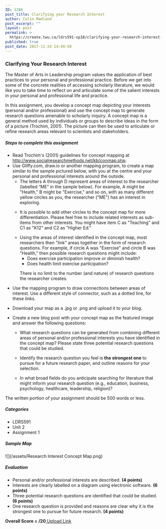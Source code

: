 ```yaml
---
ID: 1286
post_title: Clarifying your Research Interest
author: Colin Madland
post_excerpt: ""
layout: post
permalink: >
  https://create.twu.ca/ldrs591-sp18/clarifying-your-research-interest-2/
published: true
post_date: 2017-11-24 14:49:50
---
```

<h3>Clarifying Your Research Interest</h3>

The Master of Arts in Leadership program values the application of best practices to your personal and professional practice.  Before we get into some of the concrete realities of accessing scholarly literature, we would like you to take time to reflect on and articulate some of the salient interests in your personal and professional life and practice.

In this assignment, you develop a concept map depicting your interests (personal and/or professional) and use the concept map to generate research questions amenable to scholarly inquiry. A concept map is a general method used by individuals or groups to describe ideas in the form of a picture (Trochim, 2001). The picture can then be used to articulate or refine research areas relevant to scientists and stakeholders.

<h5>Steps to complete this assignment</h5>

<ul>
<li>Read Trochim's (2001) guidelines for concept mapping at <a href="http://www.socialresearchmethods.net/kb/conmap.htm">http://www.socialresearchmethods.net/kb/conmap.php</a>.</li>
<li>Use Gliffy.com, draw.io or another mapping program, to create a map similar to the sample pictured below, with you at the centre and your personal and professional interests around the outside.

<ul>
<li>The letters A through D represent areas of interest to the researcher (labelled “ME” in the sample below). For example, A might be "Health," B might be "Exercise," and so on, with as many different yellow circles as you, the researcher ("ME") has an interest in exploring.</p></li>
<li>It is possible to add other circles to the concept map for more differentiation. Please feel free to include related interests as sub-items from other interests. You might have item C as "Teaching" and C1 as "K12" and C2 as "Higher Ed."</p></li>
<li>Using the areas of interest identified in the concept map, most researchers then "link" areas together in the form of research questions. For example, if circle A was "Exercise" and circle B was "Health," then possible research questions might include:

<ul>
<li>Does exercise participation improve or diminish health?  </li>
<li>Does health limit exercise participation?</li>
</ul>

There is no limit to the number (and nature) of research questions the researcher creates.</p></li>
</ul></li>
<li><p>Use the mapping program to draw connections between areas of interest. Use a different style of connector, such as a dotted line, for these links.</p></li>
<li><p>Download your map as a .jpg or .png and upload it to your blog.</p></li>
<li><p>Create a new blog post with your concept map as the featured image and answer the following questions:

<ul>
<li>What research questions can be generated from combining different areas of personal and/or professional interests you have identified in the concept map? Please state three potential research questions that could be studied.</p></li>
<li><p>Identify the research question you feel is <strong>the strongest one</strong> to pursue for a future research paper, and outline reasons for your selection.</p></li>
<li><p>In what broad fields do you anticipate searching for literature that might inform your research question (e.g., education, business, psychology, healthcare, leadership, religion)?</p></li>
</ul></li>
</ul>

<p>The written portion of your assignment should be 500 words or less.

<h5>Categories</h5>

<ul>
<li>LDRS591</li>
<li>Unit 2</li>
<li>Assignment 1</li>
</ul>

<h5>Sample Map</h5>

![<img src="https://github.com/TWUOnline/LDRS591/blob/2e2b251de0909ad07bd3c2f211f2b1dee66d9056/Assignments/Research%20Interest%20Concept%20Map.png" alt="" />](/assets/Research Interest Concept Map.png)

<h5>Evaluation</h5>

<ul>
<li>Personal and/or professional interests are described. <strong>(4 points)</strong></li>
<li>Interests are clearly labelled on a diagram using electronic software. <strong>(6 points)</strong></li>
<li>Three potential research questions are identified that could be studied. <strong>(6 points)</strong></li>
<li>One research question is provided and reasons are clear why it is the strongest one to pursue for future research. <strong>(4 points)</strong></li>
</ul>

<strong>Overall Score = /20</strong><!--themify_builder_static--><a href="https://create.twu.ca/ldrs591-sp18/lessons/clarifying-your-research-interest/" > Upload Link </a><!--/themify_builder_static-->